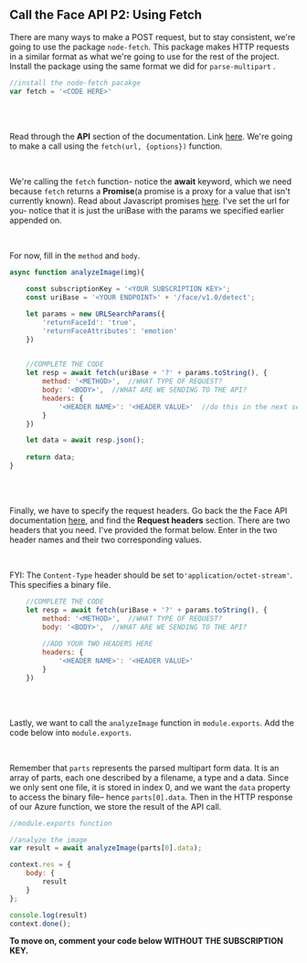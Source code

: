 ## Call the Face API P2: Using Fetch

There are many ways to make a POST request, but to stay consistent, we're going to use the package  `node-fetch`.  This package makes HTTP requests in a similar format as what we're going to use for the rest of the project. Install the package using the same format we did for `parse-multipart` . 

```js
//install the node-fetch pacakge
var fetch = '<CODE HERE>'
```

<br />
<br />

Read through the **API** section of the documentation.  Link [here](https://www.npmjs.com/package/node-fetch#api). We're going to make a call using the `fetch(url, {options})` function.

<br />


We're calling the `fetch` function- notice the **await** keyword, which we need because `fetch` returns a **Promise**(a promise is a proxy for a value that isn't currently known). Read about Javascript promises [here](https://developer.mozilla.org/en-US/docs/Web/JavaScript/Reference/Global_Objects/Promise). I've set the url for you- notice that it is just the uriBase with the params we specified earlier appended on.

<br />

For now, fill in the `method`  and `body`.  

```js
async function analyzeImage(img){
    
    const subscriptionKey = '<YOUR SUBSCRIPTION KEY>';
    const uriBase = '<YOUR ENDPOINT>' + '/face/v1.0/detect';

    let params = new URLSearchParams({
        'returnFaceId': 'true',
        'returnFaceAttributes': 'emotion'
    })

    
    //COMPLETE THE CODE
    let resp = await fetch(uriBase + '?' + params.toString(), {
        method: '<METHOD>',  //WHAT TYPE OF REQUEST?
        body: '<BODY>',  //WHAT ARE WE SENDING TO THE API?
        headers: {
            '<HEADER NAME>': '<HEADER VALUE>'  //do this in the next section
        }
    })

    let data = await resp.json();
    
    return data; 
}
```

<br />
<br />

Finally, we have to specify the request headers. Go back the the Face API documentation [here](https://westus.dev.cognitive.microsoft.com/docs/services/563879b61984550e40cbbe8d/operations/563879b61984550f30395236), and find the **Request headers** section. There are two headers that you need. I've provided the format below. Enter in the two header names and their two corresponding values. 

<br />

FYI: The `Content-Type`  header should be set to`'application/octet-stream'`.  This specifies a binary file.

```js
    //COMPLETE THE CODE
    let resp = await fetch(uriBase + '?' + params.toString(), {
        method: '<METHOD>',  //WHAT TYPE OF REQUEST?
        body: '<BODY>',  //WHAT ARE WE SENDING TO THE API?
      
      	//ADD YOUR TWO HEADERS HERE
        headers: {
            '<HEADER NAME>': '<HEADER VALUE>'
        }
    })
```

<br />
<br />


Lastly, we want to call the `analyzeImage`  function in `module.exports`.  Add the code below into `module.exports`.   

<br />

Remember that `parts` represents the parsed multipart form data. It is an array of parts, each one described by a filename, a type and a data. Since we only sent one file, it is stored in index 0, and we want the `data`  property to access the binary file– hence `parts[0].data`.  Then in the HTTP response of our Azure function, we store the result of the API call.

```js
//module.exports function

//analyze the image
var result = await analyzeImage(parts[0].data);

context.res = {
	body: {
		result
	}
};

console.log(result)
context.done(); 

```

**To move on, comment your code below WITHOUT THE SUBSCRIPTION KEY.**
